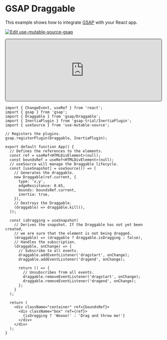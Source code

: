 # GSAP Draggable

This example shows how to integrate [GSAP](https://greensock.com/gsap/) with your React app.

[![Edit use-mutable-source-gsap](https://codesandbox.io/static/img/play-codesandbox.svg)](https://codesandbox.io/s/use-mutable-source-gsap-draggable-rburjl)

<iframe src="https://codesandbox.io/embed/use-mutable-source-gsap-draggable-rburjl?autoresize=1&codemirror=1&fontsize=14&hidenavigation=1&theme=light&view=preview&hidedevtools=1"
     style="width:100%; height:200px; border:0; border-radius: 4px; overflow:hidden; border: 1px solid #242424;"
     title="use-mutable-source-gsap"
     allow="accelerometer; ambient-light-sensor; camera; encrypted-media; geolocation; gyroscope; hid; microphone; midi; payment; usb; vr; xr-spatial-tracking"
     sandbox="allow-forms allow-modals allow-popups allow-presentation allow-same-origin allow-scripts"></iframe>

```tsx
import { ChangeEvent, useRef } from 'react';
import { gsap } from 'gsap';
import { Draggable } from 'gsap/Draggable';
import { InertiaPlugin } from 'gsap-trial/InertiaPlugin';
import { useSource } from 'use-mutable-source';

// Registers the plugins.
gsap.registerPlugin(Draggable, InertiaPlugin);

export default function App() {
  // Defines the references to the elements.
  const ref = useRef<HTMLDivElement>(null);
  const boundsRef = useRef<HTMLDivElement>(null);
  // useSource will manage the Draggable lifecycle.
  const [useSnapshot] = useSource(() => [
    // Generates the draggable.
    new Draggable(ref.current, {
      type: 'x,y',
      edgeResistance: 0.65,
      bounds: boundsRef.current,
      inertia: true,
    }),
    // Destroys the Draggable.
    (draggable) => draggable.kill(),
  ]);

  const isDragging = useSnapshot(
    // Derives the snapshot. If the Draggable has not yet been created,
    // we are sure that the element is not being dragged.
    (draggable) => (draggable ? draggable.isDragging : false),
    // Handles the subscription.
    (draggable, onChange) => {
      // Subscribe to all events.
      draggable.addEventListener('dragstart', onChange);
      draggable.addEventListener('dragend', onChange);

      return () => {
        // Unsubscribes from all events.
        draggable.removeEventListener('dragstart', onChange);
        draggable.removeEventListener('dragend', onChange);
      };
    }
  );

  return (
    <div className="container" ref={boundsRef}>
      <div className="box" ref={ref}>
        {isDragging ? 'Woooo!' : 'Drag and throw me!'}
      </div>
    </div>
  );
}
```
